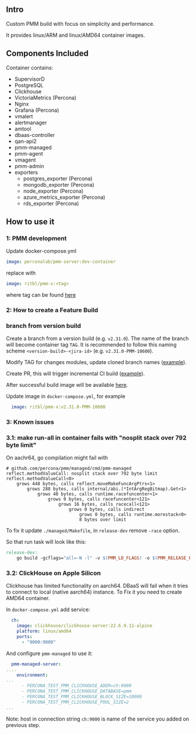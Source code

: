 ## Intro

Custom PMM build with focus on simplicity and performance.

It provides linux/ARM and linux/AMD64 container images.

## Components Included

Container contains:
 - SupervisorD
 - PostgreSQL
 - Clickhouse
 - VictoriaMetrics (Percona)
 - Nginx
 - Grafana (Percona)
 - vmalert
 - alertmanager
 - amtool
 - dbaas-controller
 - qan-api2
 - pmm-managed
 - pmm-agent
 - vmagent
 - pmm-admin
 - exporters
   - postgres_exporter (Percona)
   - mongodb_exporter (Percona)
   - node_exporter (Percona)
   - azure_metrics_exporter (Percona)
   - rds_exporter (Percona)

## How to use it

### 1: PMM development

Update docker-compose.yml

```yaml
image: perconalab/pmm-server:dev-container
```

replace with

```yaml
image: ritbl/pmm-x:<tag>
```

where tag can be found [here](https://hub.docker.com/repository/registry-1.docker.io/ritbl/pmm-x/tags?page=1&ordering=last_updated) 

### 2: How to create a Feature Build

### branch from version build

Create a branch from a version build (e.g. `v2.31.0`). The name of the branch will become container tag `TAG`.
It is recommended to follow this naming scheme `<version-build>-<jira-id>` (e.g. `v2.31.0-PMM-10600`).

Modify TAG for changes modules, update cloned branch names ([example](https://github.com/ritbl/pmm-x/pull/34/files)).

Create PR, this will trigger incremental CI build ([example](https://github.com/ritbl/pmm-x/pull/34)).

After successful build image will be available [here](https://hub.docker.com/repository/docker/ritbl/pmm-x/tags?page=1&ordering=last_updated).


Update image in `docker-compose.yml`, for example
```yaml
  image: ritbl/pmm-x:v2.31.0-PMM-10600
```


### 3: Known issues

### 3.1: make run-all in container fails with "nosplit stack over 792 byte limit"

On aachr64, go compilation might fail with

```
# github.com/percona/pmm/managed/cmd/pmm-managed
reflect.methodValueCall: nosplit stack over 792 byte limit
reflect.methodValueCall<0>
    grows 448 bytes, calls reflect.moveMakeFuncArgPtrs<1>
        grows 288 bytes, calls internal/abi.(*IntArgRegBitmap).Get<1>
            grows 48 bytes, calls runtime.racefuncenter<1>
                grows 0 bytes, calls racefuncenter<121>
                    grows 16 bytes, calls racecall<121>
                        grows 0 bytes, calls indirect
                            grows 0 bytes, calls runtime.morestack<0>
                            8 bytes over limit

```

To fix it update `./managed/Makefile`, in `release-dev` remove `-race` option.

So that run task will look like this:

```makefile
release-dev:
	go build -gcflags="all=-N -l" -v $(PMM_LD_FLAGS) -o $(PMM_RELEASE_PATH)/ ./cmd/...
```

### 3.2: ClickHouse on Apple Silicon
Clickhouse has limited functionality on aarch64. DBaaS will fail when it tries to connect to local (native aarch64) instance.
To Fix it you need to create AMD64 container.

In `docker-compose.yml` add service:

```yaml
  ch:
    image: clickhouse/clickhouse-server:22.6.9.11-alpine
    platform: linux/amd64
    ports:
      - "9000:9000"
```

And configure `pmm-managed` to use it:

```yaml
  pmm-managed-server:
....
    environment:
...
      - PERCONA_TEST_PMM_CLICKHOUSE_ADDR=ch:9000
      - PERCONA_TEST_PMM_CLICKHOUSE_DATABASE=pmm
      - PERCONA_TEST_PMM_CLICKHOUSE_BLOCK_SIZE=10000
      - PERCONA_TEST_PMM_CLICKHOUSE_POOL_SIZE=2
...
```

Note: host in connection string `ch:9000` is name of the service you added on previous step.

